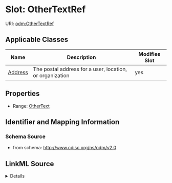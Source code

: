 # Slot: OtherTextRef

URI: [odm:OtherTextRef](http://www.cdisc.org/ns/odm/v2.0/OtherTextRef)



<!-- no inheritance hierarchy -->




## Applicable Classes

| Name | Description | Modifies Slot |
| --- | --- | --- |
[Address](Address.md) | The postal address for a user, location, or organization |  yes  |







## Properties

* Range: [OtherText](OtherText.md)





## Identifier and Mapping Information







### Schema Source


* from schema: http://www.cdisc.org/ns/odm/v2.0




## LinkML Source

<details>
```yaml
name: OtherTextRef
from_schema: http://www.cdisc.org/ns/odm/v2.0
rank: 1000
identifier: false
alias: OtherTextRef
domain_of:
- Address
range: OtherText

```
</details>